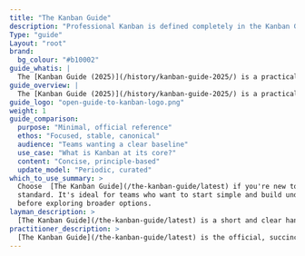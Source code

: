 ```yaml
---
title: "The Kanban Guide"
description: "Professional Kanban is defined completely in the Kanban Guide that was created by a community of Kanban practitioners. This guide was (is) developed with the help and support of many Kanban practioners.  It is our pledge that we will continue to promote a safe, diverse, and inclusive community so that all who participate can benefit.  As a starting point to that end, this guide is offered free to anyone who wishes to use it."
Type: "guide"
Layout: "root"
brand:
  bg_colour: "#b10002"
guide_whatis: |
  The [Kanban Guide (2025)](/history/kanban-guide-2025/) is a practical, community-curated reference for using Kanban in knowledge work. It defines the essential practices, measures, and language for designing, running, and improving Kanban systems.
guide_overview: |
  The [Kanban Guide (2025)](/history/kanban-guide-2025/) is a practical, community-curated reference for using Kanban in knowledge work.
guide_logo: "open-guide-to-kanban-logo.png"
weight: 1
guide_comparison:
  purpose: "Minimal, official reference"
  ethos: "Focused, stable, canonical"
  audience: "Teams wanting a clear baseline"
  use_case: "What is Kanban at its core?"
  content: "Concise, principle-based"
  update_model: "Periodic, curated"
which_to_use_summary: >
  Choose  [The Kanban Guide](/the-kanban-guide/latest) if you're new to Kanban or need a stable, minimal
  standard. It's ideal for teams who want to start simple and build understanding
  before exploring broader options.
layman_description: >
  [The Kanban Guide](/the-kanban-guide/latest) is a short and clear handbook that explains how to use Kanban to manage work. It helps teams visualise what they're working on, avoid multitasking, and deliver more reliably. It's written to be easy to follow, with just the essentials. Perfect for any team that wants a simple way to organise work and improve flow.
practitioner_description: >
  [The Kanban Guide](/the-kanban-guide/latest) is the official, succinct manual for Kanban in knowledge work. It outlines Kanban as a strategy for optimising the flow of value through a process, using three core practices: visualising workflow, actively managing work items, and continuously improving the workflow. It defines a minimal set of required elements and flow metrics. This guide is ideal for establishing a shared understanding  of Kanban fundamentals in teams or organisations, especially where simplicity, stability, and clarity are essential.
---
```

